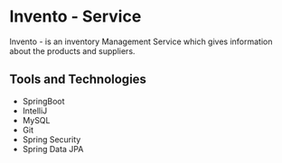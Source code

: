 # Invento - Service

Invento - is an inventory Management Service which gives information about the products and suppliers. 

## Tools and Technologies
- SpringBoot
- IntelliJ
- MySQL
- Git
- Spring Security
- Spring Data JPA